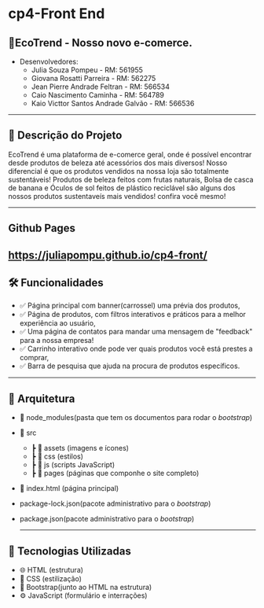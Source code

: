 # cp4-Front End

## 💬EcoTrend - Nosso novo e-comerce.
- Desenvolvedores:
    - Julia Souza Pompeu - RM: 561955
    - Giovana Rosatti Parreira - RM: 562275
    - Jean Pierre Andrade Feltran - RM: 566534
    - Caio Nascimento Caminha - RM: 564789
    - Kaio Victtor Santos Andrade Galvão - RM: 566536

 ---
 
## 📜 Descrição do Projeto
EcoTrend é uma plataforma de e-comerce geral, onde é possível encontrar desde produtos de beleza até acessórios dos mais diversos! 
Nosso diferencial é que os produtos vendidos na nossa loja são totalmente sustentáveis! Produtos de beleza feitos com frutas naturais, Bolsa de casca de banana e Óculos de sol feitos de plástico reciclável são alguns dos nossos produtos sustentaveís mais vendidos! confira você mesmo! 

---

## Github Pages
  https://juliapompu.github.io/cp4-front/
---

## 🛠️ Funcionalidades
- ✅ Página principal com banner(carrossel) uma prévia dos produtos,
- ✅ Página de produtos, com filtros interativos e práticos para a melhor experiência ao usuário,
- ✅ Uma página de contatos para mandar uma mensagem de "feedback" para a nossa empresa!
- ✅ Carrinho interativo onde pode ver quais produtos você está prestes a comprar,
- ✅ Barra de pesquisa que ajuda na procura de produtos específicos.

---

## 📐 Arquitetura
- 📁 node_modules(pasta que tem os documentos para rodar o  _bootstrap_) 
- 📁 src
  - ┣ 📁 assets (imagens e ícones)
  - ┣ 📁 css (estilos)
  - ┣ 📁 js (scripts JavaScript)
  - ┣ 📁 pages (páginas que componhe o site completo)
- 📄 index.html (página principal)
- package-lock.json(pacote administrativo para o  _bootstrap_)
- package.json(pacote administrativo para o  _bootstrap_)

  ---

## 🧠 Tecnologias Utilizadas
- 🌐 HTML (estrutura)
- 🎨 CSS (estilização)
- 🔧 Bootstrap(junto ao HTML na estrutura)
- ⚙️ JavaScript (formulário e interrações)
